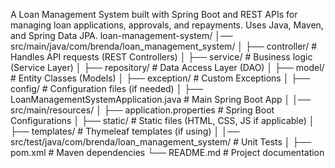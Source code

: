 A Loan Management System built with Spring Boot and REST APIs for managing loan applications, approvals, and repayments. Uses Java, Maven, and Spring Data JPA.
loan-management-system/
│── src/main/java/com/brenda/loan_management_system/
│   ├── controller/        # Handles API requests (REST Controllers)
│   ├── service/           # Business logic (Service Layer)
│   ├── repository/        # Data Access Layer (DAO)
│   ├── model/             # Entity Classes (Models)
│   ├── exception/         # Custom Exceptions
│   ├── config/            # Configuration files (if needed)
│   ├── LoanManagementSystemApplication.java  # Main Spring Boot App
│
│── src/main/resources/
│   ├── application.properties  # Spring Boot Configurations
│   ├── static/                 # Static files (HTML, CSS, JS if applicable)
│   ├── templates/              # Thymeleaf templates (if using)
│
│── src/test/java/com/brenda/loan_management_system/ # Unit Tests
│
├── pom.xml      # Maven dependencies
└── README.md    # Project documentation
